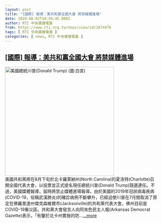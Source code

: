```yaml
---
layout: post
title: "[國際] 報導：美共和黨全國大會 將禁媒體進場"
date: 2020-08-02T10:50:45.000Z
author: RTI 中央廣播電臺
from: https://www.rti.org.tw/news/view/id/2074476
tags: [ RTI 中央廣播電臺 ]
categories: [ news, RTI 中央廣播電臺 ]
---
```

<!--1596365445000-->
[[國際] 報導：美共和黨全國大會 將禁媒體進場](https://www.rti.org.tw/news/view/id/2074476)
------

<div>
<img src="https://static.rti.org.tw/assets/thumbnails/2020/07/29/d96d9dd21614f02948a69d03673ed61e.jpg" width="360" alt="美國總統川普(Donald Trump) (圖:白宮)" title="美國總統川普(Donald Trump) (圖:白宮)"><br>美國共和黨將在8月下旬於北卡羅萊納州(North Carolina)的夏洛特(Charlotte)召開全國代表大會，以投票並正式提名現任總統川普(Donald Trump)競選連任。不過，美國媒體報導，屆時將禁止媒體進場報導。由於美國的2019年冠狀病毒疾病(COVID-19，俗稱武漢肺炎)的確診病例不斷攀升，已經迫使川普在7月間取消了原定在佛羅里達州傑克森維爾市(Jacksonville)的共和黨代表大會。佛州目前是COVID-19重災區。共和黨大會發言人向阿肯色民主人報(Arkansas Democrat Gazette)表示，「有鑒於北卡州實施的防...<a target="_blank" href="https://www.rti.org.tw/news/view/id/2074476">...more</a>
</div>
